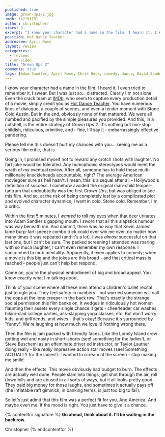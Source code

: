 ```yaml
---
published: true
image: grown-ups-2.jpg
imdb: tt2191701
author: christopherr 
stars: 3
excerpt: "I know your character had a name in the film. I heard it. I even tried to remember it, I swear. But I was just so… distracted. Clearly I'm not alone. Even the crack team at IMDb, who seem to capture every production detail of a movie, simply credit you as Hot Dance Teacher. You have numerous lines of dialogue, a couple of scenes, and even a tender moment with Stone Cold Austin. But in the end, obviously none of that mattered. We were all numbed and pacified by the simple pleasures you provided.  And this, in a nutshell, is the entire strategy of _Grown Ups 2_.  It's nothing but non-stop childish, ridiculous, primitive, and - fine, I'll say it – embarrassingly effective pandering."
position: Hot Dance Teacher
addressee: April Rose
layout: review
categories: 
  - reviews
  - on-video
title: "Grown Ups 2"
comments: true
tags: [Adam Sandler, April Rose, Chris Rock, comedy, dance, David Spade, Grown Ups 2, hot, Kevin James, Letters, Sequel, Stone Cold Steve Austin, teacher]
---
```

I know your character had a name in the film. I heard it. I even tried to remember it, I swear. But I was just so… distracted. Clearly I'm not alone. Even the crack team at [IMDb][1], who seem to capture every production detail of a movie, simply credit you as [Hot Dance Teacher][2].  You have numerous lines of dialogue, a couple of scenes, and even a tender moment with Stone Cold Austin. But in the end, obviously none of that mattered. We were all numbed and pacified by the simple pleasures you provided.  And this, in a nutshell, is the entire strategy of _Grown Ups 2_.  It's nothing but non-stop childish, ridiculous, primitive, and - fine, I'll say it - embarrassingly effective pandering.

   [1]: http://www.imdb.com
   [2]: http://www.imdb.com/name/nm2567554/?ref_=nv_sr_1

Please tell me this doesn't hurt my chances with you… seeing me as a serious film critic, that is.

Going in, I promised myself not to reward any crotch shots with laughter. No fart joke would be tolerated. Any homophobic stereotypes would meet the wrath of my eventual review. After all, someone has to hold these multi-millionaire knuckleheads accountable, right? The average American moviegoer sure as hell hasn't. I mean, this is a sequel after all - Hollywood's definition of success. I somehow avoided the original man-child temper-tantrum that undoubtedly was the first _Grown Ups_, but was obliged to see this film. And so, at the risk of being completely lost by a complicated plot and evolved character dynamics, I went in cold. Stone cold. Remember, I'm a critic.

Within the first 5 minutes, I _wanted_ to roll my eyes when that deer urinates into Adam Sandler's gapping mouth. I _swore_ that all this slapstick humour was way beneath me.  And dammit, there was _no way_ that Kevin James' lame burp-fart-sneeze combo trick could ever win me over, no matter how many times it was repeated (and it's a lot). I was _almost_ successful on that last one, but I can't be sure. The packed screening I attended was roaring with so much laughter, I can't even remember my own response. I succumbed to mob mentality. Apparently, it even applies to comedy; when a movie is this big and the jokes are this broad - and that critical mass is reached - people just can't help but respond.

Come on, you're the physical embodiment of big and broad appeal. You know exactly what I'm talking about.

Think of your scene where all these men attend a children's ballet recital just to ogle you. They feel safety in numbers - not worried someone will call the cops at the lone creeper in the back row. That's exactly the strange social permission this film banks on. It wedges in ridiculously hot women flaunting their assets every single chance it gets - cheerleader car washes, bikini-clad college parties, ass-slapping yoga classes, etc. But don't worry kids, and girlfriends, and wives - that's okay! Because it's surrounded by "funny". We're laughing at how much we love it!  Nothing wrong there.

Then the film is jam packed with friendly faces. Like the Lonely Island crew getting wet and nasty in short-shorts (see! something for the ladies!), or Steve Buschemi as an effeminate driver ed instructor, or Taylor Lautner doing really - like _really_  impressive action star moves (see! Something ACTUALLY for the ladies!). I wanted to scream at the screen - stop making me smile!

And then the effects. This movie obviously had budget to burn. The effects are actually well done. People slam into things, get shot through the air, roll down hills and are abused in all sorts of ways, but it all looks pretty good. They paid big money for those laughs, and sometimes it actually pays off (the inflatable raft gimmick, in banking terms, is just too big to fail).

So let's just admit that this film was a perfect fit for you. And America. And maybe even me. If the mood is right. You just have to give it a chance.

{% contentfor signature %}
**Go ahead, think about it. I'll be waiting in the back row.**

Christopher
{% endcontentfor %}